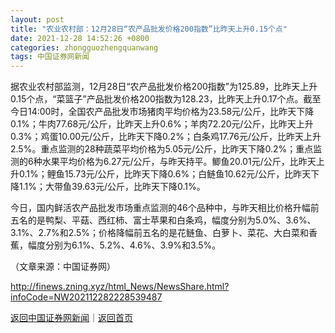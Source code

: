 ```yaml
---
layout: post
title: "农业农村部：12月28日“农产品批发价格200指数”比昨天上升0.15个点"
date: 2021-12-28 14:52:26 +0800
categories: zhongguozhengquanwang
tags: 中国证券网新闻
---
```

<p>据农业农村部监测，12月28日“农产品批发价格200指数”为125.89，比昨天上升0.15个点，“菜篮子”产品批发价格200指数为128.23，比昨天上升0.17个点。截至今日14:00时，全国农产品批发市场猪肉平均价格为23.58元/公斤，比昨天下降0.1%；牛肉77.68元/公斤，比昨天上升0.6%；羊肉72.20元/公斤，比昨天上升0.3%；鸡蛋10.00元/公斤，比昨天下降0.2%；白条鸡17.76元/公斤，比昨天上升2.5%。重点监测的28种蔬菜平均价格为5.05元/公斤，比昨天下降0.2%；重点监测的6种水果平均价格为6.27元/公斤，与昨天持平。鲫鱼20.01元/公斤，比昨天上升0.1%；鲤鱼15.73元/公斤，比昨天下降0.6%；白鲢鱼10.62元/公斤，比昨天下降1.1%；大带鱼39.63元/公斤，比昨天下降0.1%。</p><p>今日，国内鲜活农产品批发市场重点监测的46个品种中，与昨天相比价格升幅前五名的是鸭梨、平菇、西红柿、富士苹果和白条鸡，幅度分别为5.0%、3.6%、3.1%、2.7%和2.5%；价格降幅前五名的是花鲢鱼、白萝卜、菜花、大白菜和香蕉，幅度分别为6.1%、5.2%、4.6%、3.9%和3.5%。</p><p class="em_media">（文章来源：中国证券网）</p>

<http://finews.zning.xyz/html_News/NewsShare.html?infoCode=NW202112282228539487>

[返回中国证券网新闻](//finews.withounder.com/category/zhongguozhengquanwang.html)｜[返回首页](//finews.withounder.com/)